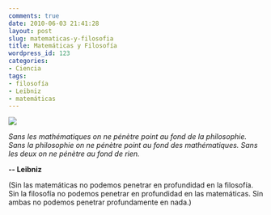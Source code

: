 ```yaml
---
comments: true
date: 2010-06-03 21:41:28
layout: post
slug: matematicas-y-filosofia
title: Matemáticas y Filosofía
wordpress_id: 123
categories:
- Ciencia
tags:
- filosofía
- Leibniz
- matemáticas
---
```


![](https://www.lnds.net/blog/images/Leibniz.jpg)


*Sans les mathématiques on ne pénètre point au fond de la philosophie.
Sans la philosophie on ne pénètre point au fond des mathématiques.
Sans les deux on ne pénètre au fond de rien.*


**-- Leibniz**


(Sin las matemáticas no podemos penetrar en profundidad en la filosofía. Sin la filosofía no podemos penetrar en profundidad en las matemáticas. Sin ambas no podemos penetrar profundamente en nada.)









